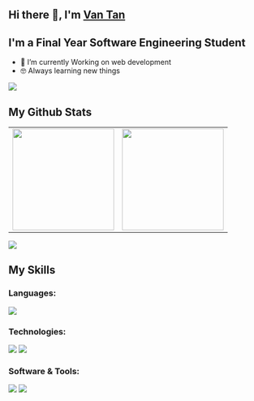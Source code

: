 ## Hi there 👋, I'm [Van Tan](https://www.github.com/vantandev)
## I'm a Final Year Software Engineering Student
- 🌱 I’m currently Working on web development 
- 🤓 Always learning new things
<img src="https://user-images.githubusercontent.com/73097560/115834477-dbab4500-a447-11eb-908a-139a6edaec5c.gif">

## My Github Stats
<table style="width:100%">
  <tr>
    <td>  <img height="200em" src="https://github-readme-stats.vercel.app/api/top-langs/?username=vantandev&langs_count=6&layout=compact&hide_border=true&theme=react" /></td>
    <td>
  <img height="200em" src="https://github-readme-stats.vercel.app/api?username=vantandev&show_icons=true&theme=react&hide_border=true" />
    </td>

  </tr>
</table>
<img src="https://user-images.githubusercontent.com/73097560/115834477-dbab4500-a447-11eb-908a-139a6edaec5c.gif">

##  My Skills

### Languages:
  <img src="https://skillicons.dev/icons?i=html,css,scss,js,ts,cs" />
  
### Technologies:
  <img src="https://skillicons.dev/icons?i=nodejs,express,nestjs,dotnet,react,redux" />
   <img src="https://skillicons.dev/icons?i=firebase,mui,mongodb,postgresql,docker" />
   
### Software & Tools:
  <img src="https://skillicons.dev/icons?i=git,github,gitlab,vscode,visualstudio" />

<img src="https://user-images.githubusercontent.com/73097560/115834477-dbab4500-a447-11eb-908a-139a6edaec5c.gif">


